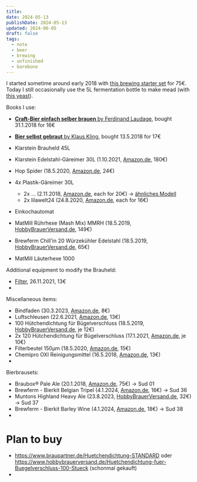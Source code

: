 ```yaml
---
title: 
date: 2024-05-13
publishDate: 2024-05-13
updated: 2024-06-05
draft: false
tags:
  - note
  - beer
  - brewing
  - unfinished
  - barebone
---
```


I started sometime around early 2018 with [this brewing starter set](https://www.amazon.de/gp/product/B01BFHWO9G/) for 75€. Today I still occasionally use the 5L fermentation bottle to make mead (with [this yeast](https://www.amazon.de/gp/product/B087PQ8ZKM/)).

Books I use: 
- [**Craft-Bier einfach selber brauen** by Ferdinand Laudage](https://www.amazon.de/Craft-Bier-einfach-selber-brauen-yourself/dp/3818600058/), bought 31.1.2018 for 16€
- [**Bier selbst gebraut** by Klaus Kling](https://www.amazon.de/gp/product/3895335509/), bought 13.5.2018 for 17€

- Klarstein Brauheld 45L
- Klarstein Edelstahl-Gäreimer 30L (1.10.2021, [Amazon.de](https://www.amazon.de/gp/product/B07TYPN4RJ/), 180€)
- Hop Spider (18.5.2020, [Amazon.de](https://www.amazon.de/gp/product/B07DP37CDH/), 24€)
- 4x Plastik-Gäreimer 30L
	- 2x ... (2.11.2018, [Amazon.de](https://www.amazon.de/gp/product/B005F9UONE/), each for 20€) -> [ähnliches Modell](https://www.amazon.de/G%C3%A4reimer-G%C3%A4rr%C3%B6hrchen-Ablasshahn-G%C3%A4rbeh%C3%A4lter-Verg%C3%A4rung/dp/B0BRZZXLWM/)
	- 2x lilawelt24 (24.8.2020, [Amazon.de](https://www.amazon.de/gp/product/B01HN81FEG/), each for 16€)
- Einkochautomat
- MatMill Rührhexe (Mash Mix) MMRH (18.5.2019, [HobbyBrauerVersand.de](https://www.hobbybrauerversand.de/MattMill-Ruehrhexe-Komplettset), 149€)
- Brewferm Chill'in 20 Würzekühler Edelstahl (18.5.2019, [HobbyBrauerVersand.de](https://www.hobbybrauerversand.de/Brewferm-Chillin-20-Wuerzekuehler-Edelstahl), 65€)
- MatMill Läuterhexe 1000

Additional equipment to modify the Brauheld:
- [Filter](https://www.amazon.de/gp/product/B07CPT3JXF/), 26.11.2021, 13€
- 

Miscellaneous items:
- Bindfaden (30.3.2023, [Amazon.de](https://www.amazon.de/gp/product/B072B81S36/), 8€)
- Luftschleusen (22.6.2021, [Amazon.de](https://www.amazon.de/gp/product/B08CD9W8SZ/), 13€)
- 100 Hütchendichtung für Bügelverschluss (18.5.2019, [HobbyBrauerVersand.de](https://www.hobbybrauerversand.de/Huetchendichtung-fuer-Buegelverschluss-100-Stueck), je 12€)
- 2x 120 Hütchendichtung für Bügelverschluss (17.1.2021, [Amazon.de](https://www.amazon.de/gp/product/B08BXFTJZN/), je 10€)
- Filterbeutel 150µm (18.5.2020, [Amazon.de](https://www.amazon.de/gp/product/B014GD9JGC/), 15€)
- Chemipro OXI Reinigungsmittel (16.5.2018, [Amazon.de](https://www.amazon.de/gp/product/B01GG86U0I/), 13€)
- 


Bierbrausets:
- Braubox® Pale Ale (20.1.2018, [Amazon.de](https://www.amazon.de/gp/product/B01BFHWO9G/), 75€) -> Sud 01
- Brewferm - Bierkit Belgian Tripel (4.1.2024, [Amazon.de](https://www.amazon.de/gp/product/B07VPWKJPQ/), 16€) -> Sud 36
- Muntons Highland Heavy Ale (23.8.2023, [HobbyBrauerVersand.de](https://www.hobbybrauerversand.de/Muntons-Highland-Heavy-Ale-3-kg-MHD-31032024), 32€) -> Sud 37
- Brewferm - Bierkit Barley Wine (4.1.2024, [Amazon.de](https://www.amazon.de/gp/product/B07T34SN3T/), 18€) -> Sud 38
- 

# Plan to buy

- https://www.braupartner.de/Huetchendichtung-STANDARD oder https://www.hobbybrauerversand.de/Huetchendichtung-fuer-Buegelverschluss-100-Stueck (schonmal gekauft)
- 